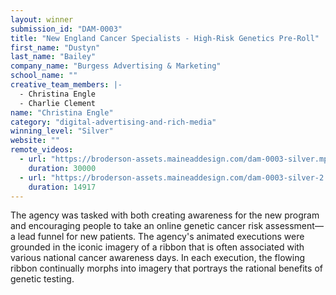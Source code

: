```yaml
---
layout: winner
submission_id: "DAM-0003"
title: "New England Cancer Specialists - High-Risk Genetics Pre-Roll"
first_name: "Dustyn"
last_name: "Bailey"
company_name: "Burgess Advertising & Marketing"
school_name: ""
creative_team_members: |-
  - Christina Engle
  - Charlie Clement
name: "Christina Engle"
category: "digital-advertising-and-rich-media"
winning_level: "Silver"
website: ""
remote_videos:
  - url: "https://broderson-assets.maineaddesign.com/dam-0003-silver.mp4"
    duration: 30000
  - url: "https://broderson-assets.maineaddesign.com/dam-0003-silver-2.mp4"
    duration: 14917
---
```


The agency was tasked with both creating awareness for the new program and encouraging people to take an online genetic cancer risk assessment—a lead funnel for new patients. The agency's animated executions were grounded in the iconic imagery of a ribbon that is often associated with various national cancer awareness days. In each execution, the flowing ribbon continually morphs into imagery that portrays the rational benefits of genetic testing.

